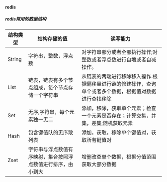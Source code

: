 ####  redis

##### redis常用的数据结构 
| 结构类型 | 结构存储的值 | 读写能力 |
| ------ | ------ | ------ |
| String |  字符串，整数，浮点数 | 对字符串部分或者全部执行操作;对整数或者浮点数进行自增或者自减操作。 |
| List | 链表，链表有多个节点组成，每个节点存储一个字符串 | 从链表的两端进行移除移入操作.根据偏移量进行链的修建操作，查询单个或者多个数据，根据值对数据进行查找移除 |
| Set | 无序,字符串，每个元素独一无二| 添加，移除，获取单个元素；检查一个元素是否存在；计算交集，并集，差集;随机获取元素|
|Hash|包含键值队的无序散列表|添加，获取，移除单个键值对，获取所有键值对|
|Zset|字符串与浮点数值有序映射，集合按照浮点数值进行排序，由小到大|增删改查单个数据，根据分值范围获取大部分数据|

